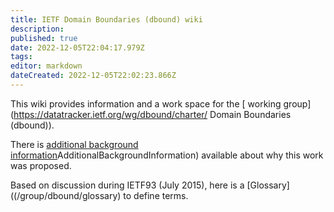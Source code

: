 ```yaml
---
title: IETF Domain Boundaries (dbound) wiki
description: 
published: true
date: 2022-12-05T22:04:17.979Z
tags: 
editor: markdown
dateCreated: 2022-12-05T22:02:23.866Z
---
```


This wiki provides information and a work space for the [ working group](https://datatracker.ietf.org/wg/dbound/charter/ Domain Boundaries (dbound)).

There is [additional background information](/group/dbound/AdditionalBackgroundInformation)AdditionalBackgroundInformation) available about why this work was proposed.

Based on discussion during IETF93 (July 2015), here is a [Glossary]((/group/dbound/glossary) to define terms.